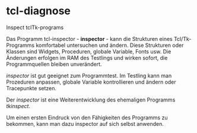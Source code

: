 # tcl-diagnose

Inspect tclTk-programs

Das Programm tcl-inspector - **inspector** - kann die Strukturen eines Tcl/Tk-Programms komfortabel untersuchen und ändern. Diese Strukturen oder Klassen sind Widgets, Proceduren, globale Variable, Fonts usw. Die Änderungen erfolgen im RAM des Testlings und wirken sofort, die Programmquellen bleiben unverändert.

*inspector* ist gut geeignet zum Programmtest.
Im Testling kann man Prozeduren anpassen, globale Variable kontrollieren und ändern oder Tracepunkte setzen.

Der *inspector* ist eine Weiterentwicklung des ehemaligen Programms _tkinspect_.


Um einen ersten Eindruck von den Fähigkeiten des Programms zu bekommen, kann man dazu inspector auf sich selbst anwenden.
